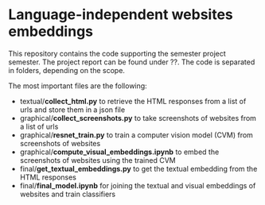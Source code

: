 # Language-independent websites embeddings

This repository contains the code supporting the semester project semester. The project report can be found under ??. The code is separated in folders, depending on the scope. 

The most important files are the following:

- textual/**collect_html.py** to retrieve the HTML responses from a list of urls and store them in a json file
- graphical/**collect_screenshots.py** to take screenshots of websites from a list of urls
- graphical/**resnet_train.py** to train a computer vision model (CVM) from screenshots of websites
- graphical/**compute_visual_embeddings.ipynb** to embed the screenshots of websites using the trained CVM
- final/**get_textual_embeddings.py** to get the textual embedding from the HTML responses
- final/**final_model.ipynb** for joining the textual and visual embeddings of websites and train classifiers 
